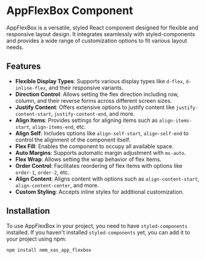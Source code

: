 # AppFlexBox Component

AppFlexBox is a versatile, styled React component designed for flexible and responsive layout design. It integrates seamlessly with styled-components and provides a wide range of customization options to fit various layout needs.

## Features

- **Flexible Display Types**: Supports various display types like `d-flex`, `d-inline-flex`, and their responsive variants.
- **Direction Control**: Allows setting the flex direction including row, column, and their reverse forms across different screen sizes.
- **Justify Content**: Offers extensive options to justify content like `justify-content-start`, `justify-content-end`, and more.
- **Align Items**: Provides settings for aligning items such as `align-items-start`, `align-items-end`, etc.
- **Align Self**: Includes options like `align-self-start`, `align-self-end` to control the alignment of the component itself.
- **Flex Fill**: Enables the component to occupy all available space.
- **Auto Margins**: Supports automatic margin adjustment with `ms-auto`.
- **Flex Wrap**: Allows setting the wrap behavior of flex items.
- **Order Control**: Facilitates reordering of flex items with options like `order-1`, `order-2`, etc.
- **Align Content**: Aligns content with options such as `align-content-start`, `align-content-center`, and more.
- **Custom Styling**: Accepts inline styles for additional customization.

## Installation

To use AppFlexBox in your project, you need to have `styled-components` installed. If you haven't installed `styled-components` yet, you can add it to your project using npm:

```bash
npm install nmm_xas_app_flexbox





